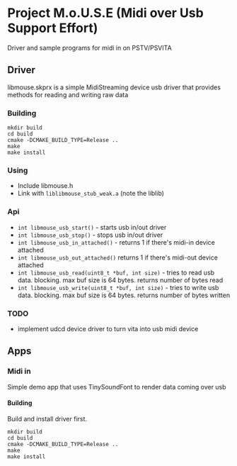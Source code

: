 # Project M.o.U.S.E (Midi over Usb Support Effort)

Driver and sample programs for midi in on PSTV/PSVITA

## Driver
libmouse.skprx is a simple MidiStreaming device usb driver that provides methods for reading and writing raw data  

### Building
```
mkdir build
cd build
cmake -DCMAKE_BUILD_TYPE=Release ..
make
make install
```

### Using
- Include libmouse.h
- Link with `liblibmouse_stub_weak.a` (note the liblib)

### Api
- `int libmouse_usb_start()` - starts usb in/out driver
- `int libmouse_usb_stop()` - stops usb in/out driver
- `int libmouse_usb_in_attached()` - returns 1 if there's midi-in device attached
- `int libmouse_usb_out_attached()` returns 1 if there's midi-out device attached
- `int libmouse_usb_read(uint8_t *buf, int size)` - tries to read usb data. blocking. max buf size is 64 bytes. returns number of bytes read
- `int libmouse_usb_write(uint8_t *buf, int size)` - tries to write usb data. blocking. max buf size is 64 bytes. returns number of bytes written

### TODO
- implement udcd device driver to turn vita into usb midi device

## Apps

### Midi in

Simple demo app that uses TinySoundFont to render data coming over usb

#### Building
Build and install driver first.
```
mkdir build
cd build
cmake -DCMAKE_BUILD_TYPE=Release ..
make
make install
```
